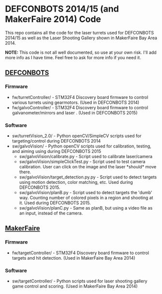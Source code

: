 # DEFCONBOTS 2014/15 (and MakerFaire 2014) Code

This repo contains all the code for the laser turrets used for DEFCONBOTS 2014/15 as well as the Laser Shooting Gallery shown in MakerFaire Bay Area 2014.

**NOTE:** This code is not all well documented, so use at your own risk. I'll add more info as I have time. Feel free to ask for more info if you need it.

## [DEFCONBOTS](http://alvarop.com/2015/08/laser-turret-v2-part-1-overview/)
### Firmware
* fw/turretController/ - STM32F4 Discovery board firmware to control various turrets using gearmotors. (Used in DEFCONBOTS 2014)
* fw/galvoController/ - STM32F4 Discovery board firmware to control galvanometer/mirrors and laser  . (Used in DEFCONBOTS 2015)

### Software
* sw/turretVision_2.0/ - Python openCV/SimpleCV scripts used for targeting/control during DEFCONBOTS 2014
* sw/galvoVision/ - Python openCV scripts used for calibration, testing, and aiming using during DEFCONBOTS 2015
    * sw/galvoVision/calibrate.py - Script used to calibrate laser/camera
    * sw/galvoVision/simpleClickTest.py - Script used to test camera calibration. User can click on the image and the laser \*should\* move there.
    * sw/galvoVision/target_detection.py.py - Script used to detect targets using motion detection, color matching, etc. Used during DEFCONBOTS 2015.
    * sw/galvoVision/planB.py - Script used to detect targets the 'dumb' way. Counting number of colored pixels in a region and shooting at it. Used during DEFCONBOTS 2015.
    * sw/galvoVision/planC.py - Same as planB, but using a video file as an input, instead of the camera.

## [MakerFaire](http://alvarop.com/2014/05/maker-faire-2014/)
### Firmware
* fw/targetController/ - STM32F4 Discovery board firmware to control targets and hit detection. (Used in MakerFaire Bay Area 2014)

### Software
* sw/targetController/ - Python scripts used for laser shooting gallery game control and scoring. (Used in MakerFaire Bay Area 2014)